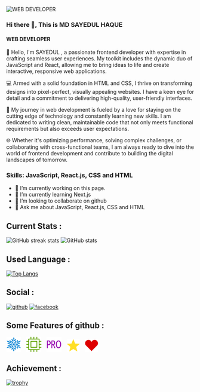 ![WEB DEVELOPER](https://i.ibb.co/b2rCt6D/Black-Modern-Personal-Linked-In-Banner-1.png)

### Hi there 👋, This is MD SAYEDUL HAQUE
#### WEB DEVELOPER
👋 Hello, I'm SAYEDUL , a passionate frontend developer with expertise in crafting seamless user experiences. My toolkit includes the dynamic duo of JavaScript and React, allowing me to bring ideas to life and create interactive, responsive web applications.

💻 Armed with a solid foundation in HTML and CSS, I thrive on transforming designs into pixel-perfect, visually appealing websites. I have a keen eye for detail and a commitment to delivering high-quality, user-friendly interfaces.

🚀 My journey in web development is fueled by a love for staying on the cutting edge of technology and constantly learning new skills. I am dedicated to writing clean, maintainable code that not only meets functional requirements but also exceeds user expectations.

🌐 Whether it's optimizing performance, solving complex challenges, or collaborating with cross-functional teams, I am always ready to dive into the world of frontend development and contribute to building the digital landscapes of tomorrow.

### Skills: JavaScript, React.js, CSS and HTML

- 🔭 I’m currently working on this page. 
- 🌱 I’m currently learning Next.js 
- 👯 I’m looking to collaborate on github 
- 💬 Ask me about JavaScript, React.js, CSS and HTML

## Current Stats :
![GitHub streak stats](https://streak-stats.demolab.com/?user=Sayedul3731) 
![GitHub stats](https://github-readme-stats.vercel.app/api?username=Sayedul3731&show_icons=true&count_private=true) 

## Used Language :
[![Top Langs](https://github-readme-stats.vercel.app/api/top-langs/?username=Sayedul3731)](https://github.com/anuraghazra/github-readme-stats)

## Social :
[<img src='https://cdn.jsdelivr.net/npm/simple-icons@3.0.1/icons/github.svg' alt='github' height='40'>](https://github.com/Sayedul3731)  [<img src='https://cdn.jsdelivr.net/npm/simple-icons@3.0.1/icons/facebook.svg' alt='facebook' height='40'>](https://www.facebook.com/https://www.facebook.com/profile.php?id=100080030528805)  

## Some Features of github :
<a href='https://archiveprogram.github.com/'><img src='https://raw.githubusercontent.com/acervenky/animated-github-badges/master/assets/acbadge.gif' width='40' height='40'></a> <a href='https://docs.github.com/en/developers'><img src='https://raw.githubusercontent.com/acervenky/animated-github-badges/master/assets/devbadge.gif' width='40' height='40'></a> <a href='https://github.com/pricing'><img src='https://raw.githubusercontent.com/acervenky/animated-github-badges/master/assets/pro.gif' width='40' height='40'></a> <a href='https://stars.github.com/'><img src='https://raw.githubusercontent.com/acervenky/animated-github-badges/master/assets/starbadge.gif' width='35' height='35'></a> <a href='https://docs.github.com/en/github/supporting-the-open-source-community-with-github-sponsors'><img src='https://raw.githubusercontent.com/acervenky/animated-github-badges/master/assets/sponsorbadge.gif' width='35' height='35'></a> 

## Achievement :
[![trophy](https://github-profile-trophy.vercel.app/?username=Sayedul3731)](https://github.com/ryo-ma/github-profile-trophy)





